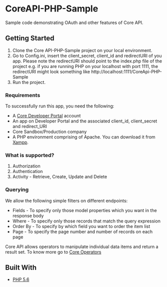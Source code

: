 # CoreAPI-PHP-Sample

Sample code demonstrating OAuth and other features of Core API.

## Getting Started

  1. Clone the Core API-PHP-Sample project on your local environment.
  2. Go to Config.ini, insert the client_secret, client_id and redirectURI of you app. Please note the redirectURI should point to the        index.php file of the project
     e.g. if you are running PHP on your localhost with port 1111, the redirectURI might look something like
     http://localhost:1111/CoreApi-PHP-Sample
  3. Run the project. 

### Requirements

To successfully run this app, you need the following:

  * A [Core Developer Portal](https://api-developer.bqecore.com/webapp) account
  * An app on Developer Portal and the associated client_id, client_secret and redirect_URI
  * Core Sandbox/Production company
  * A PHP environment comprising of Apache. You can download it from [Xampp](https://www.apachefriends.org/download.html).

### What is supported?
  1. Authorization 
  2. Authentication
  3. Activity - Retrieve, Create, Update and Delete

### Querying
We allow the following simple filters on different endpoints:

  * Fields - To specify only those model properties which you want in the response body
  * Where -  To specify only those records that match the query expression
  * Order By - To specify by which field you want to order the item list
  * Page -  To specify the page number and number of records on each page

Core API allows operators to manipulate individual data items and return a result set. To know more go to [Core Operators](https://api-explorer.bqecore.com/docs/filtering#filter-operators)

## Built With

  * [PHP 5.6](http://php.net/releases/5_6_0.php)



